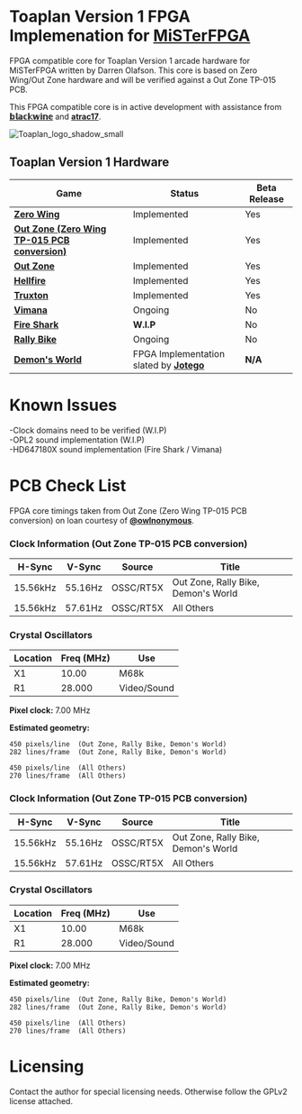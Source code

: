 


# Toaplan Version 1 FPGA Implemenation for [MiSTerFPGA](https://github.com/MiSTer-devel/Main_MiSTer/wiki)

FPGA compatible core for Toaplan Version 1 arcade hardware for MiSTerFPGA written by Darren Olafson. This core is based on Zero Wing/Out Zone hardware and will be verified against a Out Zone TP-015 PCB. 

This FPGA compatible core is in active development with assistance from [**𝕓𝕝𝕒𝕔𝕜𝕨𝕚𝕟𝕖**](https://github.com/blackwine) and [**atrac17**](https://github.com/atrac17).

![Toaplan_logo_shadow_small](https://user-images.githubusercontent.com/32810066/151543842-5f7380a4-9b29-472d-bc03-8cc04a579cf2.png)

## Toaplan Version 1 Hardware

Game                |  Status | Beta Release
--------------------|---------|---------
[**Zero Wing**](https://en.wikipedia.org/wiki/Zero_Wing) | Implemented | Yes
[**Out Zone (Zero Wing TP-015 PCB conversion)**](https://en.wikipedia.org/wiki/Out_Zone) | Implemented | Yes
[**Out Zone**](https://en.wikipedia.org/wiki/Out_Zone) | Implemented | Yes
[**Hellfire**](https://en.wikipedia.org/wiki/Hellfire_%28video_game%29) | Implemented | Yes
[**Truxton**](https://en.wikipedia.org/wiki/Truxton_%28video_game%29) | Implemented | Yes
[**Vimana**](https://en.wikipedia.org/wiki/Vimana_%28video_game%29) | Ongoing | No
[**Fire Shark**](https://en.wikipedia.org/wiki/Fire_Shark) | **W.I.P** | No
[**Rally Bike**](https://en.wikipedia.org/wiki/Rally_Bike) | Ongoing | No
[**Demon's World**](https://en.wikipedia.org/wiki/Demon%27s_World) | FPGA Implementation slated by [**Jotego**](https://github.com/jotego) | **N/A**


# Known Issues

-Clock domains need to be verified (W.I.P)  
-OPL2 sound implementation (W.I.P)  
-HD647180X sound implementation (Fire Shark / Vimana)  

# PCB Check List

FPGA core timings taken from Out Zone (Zero Wing TP-015 PCB conversion) on loan courtesy of [**@owlnonymous**](https://twitter.com/owlnonymous).

### Clock Information (Out Zone TP-015 PCB conversion)

H-Sync   | V-Sync   | Source    | Title 
---------|----------|-----------|-------
15.56kHz | 55.16Hz  | OSSC/RT5X | Out Zone, Rally Bike, Demon's World
15.56kHz | 57.61Hz  | OSSC/RT5X | All Others

### Crystal Oscillators

Location | Freq (MHz) | Use
---------|------------|-------
X1       | 10.00      | M68k
R1       | 28.000     | Video/Sound

**Pixel clock:** 7.00 MHz

**Estimated geometry:**

    450 pixels/line  (Out Zone, Rally Bike, Demon's World)
    282 lines/frame  (Out Zone, Rally Bike, Demon's World)
  
    450 pixels/line  (All Others)
    270 lines/frame  (All Others)

### Clock Information (Out Zone TP-015 PCB conversion)

H-Sync   | V-Sync   | Source    | Title 
---------|----------|-----------|-------
15.56kHz | 55.16Hz  | OSSC/RT5X | Out Zone, Rally Bike, Demon's World
15.56kHz | 57.61Hz  | OSSC/RT5X | All Others

### Crystal Oscillators

Location | Freq (MHz) | Use
---------|------------|-------
X1       | 10.00      | M68k
R1       | 28.000     | Video/Sound

**Pixel clock:** 7.00 MHz

**Estimated geometry:**

    450 pixels/line  (Out Zone, Rally Bike, Demon's World)
    282 lines/frame  (Out Zone, Rally Bike, Demon's World)
  
    450 pixels/line  (All Others)
    270 lines/frame  (All Others)

# Licensing

Contact the author for special licensing needs. Otherwise follow the GPLv2 license attached.
